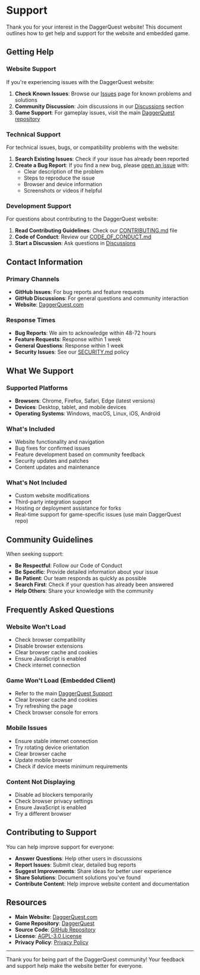 # Support

Thank you for your interest in the DaggerQuest website! This document outlines how to get help and support for the website and embedded game.

## Getting Help

### Website Support

If you're experiencing issues with the DaggerQuest website:

1. **Check Known Issues**: Browse our [Issues](https://github.com/Laserwolve-Games/DaggerQuest.com/issues) page for known problems and solutions
2. **Community Discussion**: Join discussions in our [Discussions](https://github.com/Laserwolve-Games/DaggerQuest.com/discussions) section
3. **Game Support**: For gameplay issues, visit the main [DaggerQuest repository](https://github.com/Laserwolve-Games/DaggerQuest)

### Technical Support

For technical issues, bugs, or compatibility problems with the website:

1. **Search Existing Issues**: Check if your issue has already been reported
2. **Create a Bug Report**: If you find a new bug, please [open an issue](https://github.com/Laserwolve-Games/DaggerQuest.com/issues/new) with:
   - Clear description of the problem
   - Steps to reproduce the issue
   - Browser and device information
   - Screenshots or videos if helpful

### Development Support

For questions about contributing to the DaggerQuest website:

1. **Read Contributing Guidelines**: Check our [CONTRIBUTING.md](CONTRIBUTING.md) file
2. **Code of Conduct**: Review our [CODE_OF_CONDUCT.md](CODE_OF_CONDUCT.md)
3. **Start a Discussion**: Ask questions in [Discussions](https://github.com/Laserwolve-Games/DaggerQuest.com/discussions)

## Contact Information

### Primary Channels

- **GitHub Issues**: For bug reports and feature requests
- **GitHub Discussions**: For general questions and community interaction
- **Website**: [DaggerQuest.com](https://daggerquest.com)

### Response Times

- **Bug Reports**: We aim to acknowledge within 48-72 hours
- **Feature Requests**: Response within 1 week
- **General Questions**: Response within 1 week
- **Security Issues**: See our [SECURITY.md](SECURITY.md) policy

## What We Support

### Supported Platforms

- **Browsers**: Chrome, Firefox, Safari, Edge (latest versions)
- **Devices**: Desktop, tablet, and mobile devices
- **Operating Systems**: Windows, macOS, Linux, iOS, Android

### What's Included

- Website functionality and navigation
- Bug fixes for confirmed issues
- Feature development based on community feedback
- Security updates and patches
- Content updates and maintenance

### What's Not Included

- Custom website modifications
- Third-party integration support
- Hosting or deployment assistance for forks
- Real-time support for game-specific issues (use main DaggerQuest repo)

## Community Guidelines

When seeking support:

- **Be Respectful**: Follow our Code of Conduct
- **Be Specific**: Provide detailed information about your issue
- **Be Patient**: Our team responds as quickly as possible
- **Search First**: Check if your question has already been answered
- **Help Others**: Share your knowledge with the community

## Frequently Asked Questions

### Website Won't Load
- Check browser compatibility
- Disable browser extensions
- Clear browser cache and cookies
- Ensure JavaScript is enabled
- Check internet connection

### Game Won't Load (Embedded Client)
- Refer to the main [DaggerQuest Support](https://github.com/Laserwolve-Games/DaggerQuest/blob/main/SUPPORT.md)
- Clear browser cache and cookies
- Try refreshing the page
- Check browser console for errors

### Mobile Issues
- Ensure stable internet connection
- Try rotating device orientation
- Clear browser cache
- Update mobile browser
- Check if device meets minimum requirements

### Content Not Displaying
- Disable ad blockers temporarily
- Check browser privacy settings
- Ensure JavaScript is enabled
- Try a different browser

## Contributing to Support

You can help improve support for everyone:

- **Answer Questions**: Help other users in discussions
- **Report Issues**: Submit clear, detailed bug reports
- **Suggest Improvements**: Share ideas for better user experience
- **Share Solutions**: Document solutions you've found
- **Contribute Content**: Help improve website content and documentation

## Resources

- **Main Website**: [DaggerQuest.com](https://daggerquest.com)
- **Game Repository**: [DaggerQuest](https://github.com/Laserwolve-Games/DaggerQuest)
- **Source Code**: [GitHub Repository](https://github.com/Laserwolve-Games/DaggerQuest.com)
- **License**: [AGPL-3.0 License](LICENSE)
- **Privacy Policy**: [Privacy Policy](https://daggerquest.com/privacy-policy.html)

---

Thank you for being part of the DaggerQuest community! Your feedback and support help make the website better for everyone.
